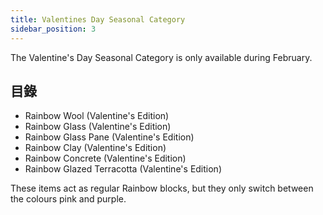 ```yaml
---
title: Valentines Day Seasonal Category
sidebar_position: 3
---
```


The Valentine's Day Seasonal Category is only available during February.

## 目錄

- Rainbow Wool (Valentine's Edition)
- Rainbow Glass (Valentine's Edition)
- Rainbow Glass Pane (Valentine's Edition)
- Rainbow Clay (Valentine's Edition)
- Rainbow Concrete (Valentine's Edition)
- Rainbow Glazed Terracotta (Valentine's Edition)

These items act as regular Rainbow blocks, but they only switch between the colours pink and purple.

